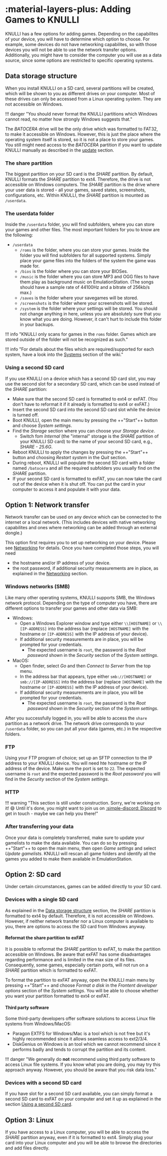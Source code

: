 # :material-layers-plus: Adding Games to KNULLI

KNULLI has a few options for adding games. Depending on the capabilites of your device, you will have to determine which option to choose. For example, some devices do not have networking capabilites, so with those devices you will not be able to use the network transfer options. Additionally, you might have to consider the computer you will use as a data source, since some options are restricted to specific operating systems.

## Data storage structure

When you install KNULLI on a SD card, several partitions will be created, which will be shown to you as different drives on your computer. Most of these drives can only be accessed from a Linux operating system. They are not accessible on Windows.

!!! danger "You should never format the KNULLI partitions which Windows cannot read, no matter how strongly Windows suggests that."

The *BATOCERA* drive will be the only drive which was formatted to FAT32, to make it accessible on Windows. However, this is just the place where the operating system itself is stored, so it is not a place to store your games. You still might need access to the *BATOCERA* partition if you want to update KNULLI manually as described in the [update](../update) section.

### The share partition

The biggest partition on your SD card is the *SHARE* partition. By default, KNULLI formats the *SHARE* partition to ext4. Therefore, the drive is not accessible on Windows computers. The *SHARE* partition is the drive where your user data is stored - all your games, saved states, screenshots, configurations, etc. Within KNULLI, the *SHARE* partition is mounted as `/userdata`.

### The userdata folder

Inside the `/userdata` folder, you will find subfolders, where you can store your games and other files. The most important folders for you to know are the following:

* `/userdata`
    * `/roms` is the folder, where you can store your games. Inside the folder you will find subfolders for all supported systems. Simply place your game files into the folders of the system the game was made for.
    * `/bios` is the folder where you can store your BIOSes.
    * `/music` is the folder where you can store MP3 and OGG files to have them play as background music on EmulationStation. (The songs should have a sample rate of 44100Hz and a bitrate of 256kb/s max.)
    * `/saves` is the folder where your savegames will be stored.
    * `/screenshots` is the folder where your screenshots will be stored.
    * `/system` is the folder where your settings will be stored. You should not change anything in here, unless you are absolutely sure that you know what you are doing. However, it can't hurt to include this folder in your backups.

!!! info "KNULLI only scans for games in the `roms` folder. Games which are stored outside of the folder will not be recognized as such."

!!! info "For details about the files which are required/supported for each system, have a look into the [Systems](/../systems) section of the wiki."

### Using a second SD card

If you use KNULLI on a device which has a second SD card slot, you may use the second slot for a secondary SD card, which can be used instead of the *SHARE* partition:

* Make sure that the second SD card is formatted to ext4 or exFAT. (You don't have to reformat it if it already is formatted to ext4 or exFAT.)
* Insert the second SD card into the second SD card slot while the device is turned off.
* Boot KNULLI, open the main menu by pressing the ++"Start"++ button and choose *System settings*.
* Find the *Storage* section where you can choose your *Storage device*.
    * Switch fom *Internal* (the "internal" storage is the *SHARE* partition of your KNULLI SD card) to the name of your second SD card, e.g., *SHARE - 25.6G*.
* Reboot KNULLI to apply the changes by pressing the ++"Start"++ button and choosing *Restart system* in the *Quit* section.
* During reboot, KNULLI will populate the second SD card with a folder named `/batocera` and all the required subfolders you usually find on the *SHARE* partition.
* If your second SD card is formatted to exFAT, you can now take the card out of the device when it is shut off. You can put the card in your computer to access it and populate it with your data.

## Option 1: Network transfer

Network transfer can be used on any device which can be connected to the internet or a local network. (This includes devices with native networking capabilites and ones where networking can be added through an external dongle.)

This option first requires you to set up networking on your device.  Please see [Networking](../../configure/networking) for details. Once you have completed those steps, you will need

* the hostname and/or IP address of your device.
* the root password, if additional security measurements are in place, as explained in the [Networking](../../configure/networking) section.

### Windows networks (SMB)

Like many other operating systems, KNULLI supports SMB, the Windows network protocol. Depending on the type of computer you have, there are different options to transfer your games and other data via SMB:

- Windows:
    - Open a Windows Explorer window and type either `\\[HOSTNAME]` or `\\[IP-ADDRESS]` into the address bar (replace `[HOSTNAME]` with the hostname or `[IP-ADDRESS]` with the IP address of your device).
    - If additional security measurements are in place, you will be prompted for your credentials.
        - The expected username is `root`, the password is the *Root password* shown in the *Security* section of the *System settings*.
- MacOS:
    - Open finder, select *Go* and then *Connect to Server* from the top menu.
    - In the address bar that appears, type either `smb://[HOSTNAME]` or `smb://[IP-ADDRESS]` into the address bar (replace `[HOSTNAME]` with the hostname or `[IP-ADDRESS]` with the IP address of your device).
    - If additional security measurements are in place, you will be prompted for your credentials.
        - The expected username is `root`, the password is the *Root password* shown in the *Security* section of the *System settings*.

After you successfully logged in, you will be able to access the `share` partition as a network drive. The network drive corresponds to your `/userdata` folder, so you can put all your data (games, etc.) in the respective folders.

### FTP

Using your FTP program of choice; set up an SFTP connection to the IP address to your KNULLI device. You will need hte hostname or the IP address of the device. Make sure the port is set to `22`. The expected username is `root` and the expected password is the *Root password* you will find in the *Security* section of the *System settings*.

### HTTP

!!! warning "This section is still under construction. Sorry, we're working on it! :smile: Until it's done, you might want to join us on [:simple-discord: Discord](https://discord.gg/HXPS3DAeeB) to get in touch - maybe we can help you there!"

### After transferring your data

Once your data is completely transferred, make sure to update your gamelists to make the data available. You can do so by pressing ++"Start"++ to open the main menu, then open *Game settings* and select *Update gamelists*. KNULLI will rescan all game folders and identify all the games you added to make them available in EmulationStation.

## Option 2: SD card

Under certain circumstances, games can be added directly to your SD card.

### Devices with a single SD card

As explained in the [Data storage structure](#data-storage-structure) section, the *SHARE* partition is formatted to ext4 by default. Therefore, it is not accessible on Windows. However, if neither network transfer nor a Linux computer is available to you, there are options to access the SD card from Windows anyway.

#### Reformat the share partition to exFAT

It is possible to reformat the *SHARE* partition to exFAT, to make the partition accessible on Windows. Be aware that exFAT has some disadvantages regarding performance and is limited in the max size of its files. Consequently, some games, especially certain ports, will not run on a *SHARE* partition which is formatted to exFAT.

To format the partition to exFAT anyway, open the KNULLI main menu by pressing ++"Start"++ and choose *Format a disk* in the *Frontent developer options* section of the *System settings*. You will be able to choose whether you want your partition formatted to ext4 or exFAT.

#### Third party software

Some third-party developers offer software solutions to access Linux file systems from Windows/MacOS:

* Paragon EXTFS for Windows/Mac is a tool which is not free but it's highly recommended since it allows seamless access to ext2/3/4.
* DiskGenius on Windows is an tool which we cannot recommend since it performs badly and tends to corrupt the partition and its content.

!!! danger "We generally do **not** recommend using third party software to access Linux file systems. If you know what you are doing, you may try this approach anyway. However, you should be aware that you risk data loss."

### Devices with a second SD card

If you have slot for a second SD card available, you can simply format a second SD card to exFAT on your computer and set it up as explained in the section [Using a second SD card](#using-a-second-sd-card).

## Option 3: Linux

If you have access to a Linux computer, you will be able to access the *SHARE* partition anyway, even if it is formatted to ext4. Simply plug your card into your Linux computer and you will be able to browse the directories and add files directly.
